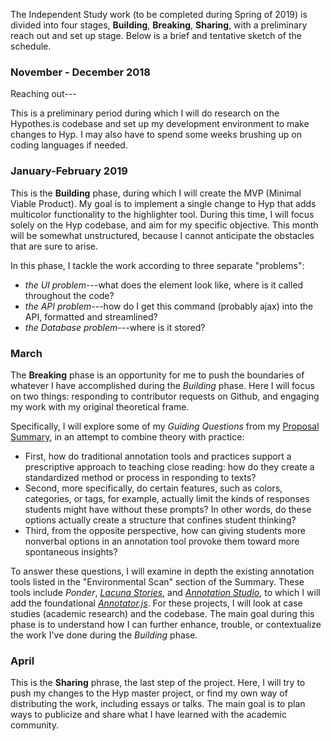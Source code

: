 The Independent Study work (to be completed during Spring of 2019) is divided into four stages, **Building**, **Breaking**, **Sharing**, with a preliminary reach out and set up stage. Below is a brief and tentative sketch of the schedule.

### November - December 2018

Reaching out---

This is a preliminary period during which I will do research on the Hypothes.is codebase and set up my development environment to make changes to Hyp. I may also have to spend some weeks brushing up on coding languages if needed.

### January-February 2019

This is the **Building** phase, during which I will create the MVP (Minimal Viable Product). My goal is to implement a single change to Hyp that adds multicolor functionality to the highlighter tool. During this time, I will focus solely on the Hyp codebase, and aim for my specific objective. This month will be somewhat unstructured, because I cannot anticipate the obstacles that are sure to arise. 

In this phase, I tackle the work according to three separate "problems":
- *the UI problem*---what does the element look like, where is it called throughout the code?
- *the API problem*---how do I get this command (probably ajax) into the API, formatted and streamlined?
- *the Database problem*---where is it stored?

### March

The **Breaking** phase is an opportunity for me to push the boundaries of whatever I have accomplished during the *Building* phase. Here I will focus on two things: responding to contributor requests on Github, and engaging my work with my original theoretical frame. 

Specifically, I will explore some of my *Guiding Questions* from my [Proposal Summary](/proposal_summary.md), in an attempt to combine theory with practice:
* First, how do traditional annotation tools and practices support a prescriptive approach to teaching close reading: how do they create a standardized method or process in responding to texts?
* Second, more specifically, do certain features, such as colors, categories, or tags, for example, actually limit the kinds of responses students might have without these prompts? In other words, do these options actually create a structure that confines student thinking?
* Third, from the opposite perspective, how can giving students more nonverbal options in an annotation tool provoke them toward more spontaneous insights?

To answer these questions, I will examine in depth the existing annotation tools listed in the "Environmental Scan" section of the Summary. These tools include *Ponder*, [*Lacuna Stories*](https://github.com/PoeticMediaLab/Lacuna), and [*Annotation Studio*](https://github.com/hyperstudio/Annotation-Studio), to which I will add the foundational [*Annotator.js*](https://github.com/openannotation). For these projects, I will look at case studies (academic research) and the codebase. The main goal during this phase is to understand how I can further enhance, trouble, or contextualize the work I've done during the *Building* phase.

### April

This is the **Sharing** phrase, the last step of the project. Here, I will try to push my changes to the Hyp master project, or find my own way of distributing the work, including essays or talks. The main goal is to plan ways to publicize and share what I have learned with the academic community. 